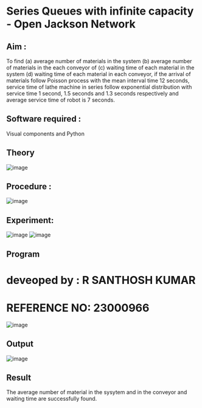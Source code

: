 # Series Queues with infinite capacity - Open Jackson Network

## Aim :
To find (a) average number of materials in the system (b) average number of materials in the each conveyor of (c) waiting time of each material in the system (d) waiting time of each material in each conveyor, if the arrival  of materials follow Poisson process with the mean interval time 12 seconds, service time of  lathe machine in series follow exponential distribution  with service time  1 second, 1.5 seconds and 1.3 seconds respectively and average service time of robot is 7 seconds.

## Software required :
Visual components and Python

## Theory

![image](https://user-images.githubusercontent.com/103921593/203239736-7b81f599-71a8-4ae7-b63e-5d98acd9ea54.png)


## Procedure :

![image](https://user-images.githubusercontent.com/103921593/203239789-bc870dce-6727-487b-a0e2-4fc3f5114889.png)


## Experiment:
![image](https://github.com/23000966/Open-Jacson-Networks/assets/153983364/f419ebff-77f4-4cd0-8efc-c8fa54813c0c)
![image](https://github.com/23000966/Open-Jacson-Networks/assets/153983364/d342bcfd-b34a-40ca-9470-93d3f45321c7)


## Program
# deveoped by : R SANTHOSH KUMAR
# REFERENCE NO: 23000966

![image](https://github.com/23000966/Open-Jacson-Networks/assets/153983364/d3542dfa-5372-4d2d-82ca-28fc2d7807ee)


## Output
![image](https://github.com/23000966/Open-Jacson-Networks/assets/153983364/87cc7c4d-32b5-4e2b-af5d-2a0bd25bbe67)

## Result
The average number of material in the sysytem and in the conveyor and waiting time are successfully found.
